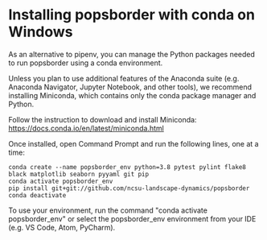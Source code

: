# Installing popsborder with conda on Windows

As an alternative to pipenv, you can manage the Python packages needed to run popsborder using a conda environment.

Unless you plan to use additional features of the Anaconda suite (e.g. Anaconda Navigator, Jupyter Notebook, and other tools), we recommend installing Miniconda, which contains only the conda package manager and Python.

Follow the instruction to download and install Miniconda: https://docs.conda.io/en/latest/miniconda.html

Once installed, open Command Prompt and run the following lines, one at a time:

```
conda create --name popsborder_env python=3.8 pytest pylint flake8 black matplotlib seaborn pyyaml git pip
conda activate popsborder_env
pip install git+git://github.com/ncsu-landscape-dynamics/popsborder
conda deactivate
```

To use your environment, run the command "conda activate popsborder_env" or select the popsborder_env environment from your IDE (e.g. VS Code, Atom, PyCharm).
